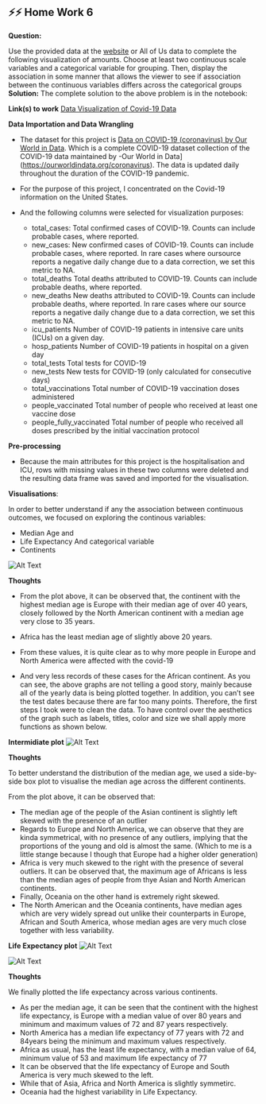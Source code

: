 ## ⚡⚡ Home Work 6
**Question:**

 Use the provided data at the [website](https://ourworldindata.org/coronavirus/country/united-states?country=~USA) or All of Us data to complete the following visualization of amounts. Choose at least two continuous scale variables and a categorical variable for grouping. Then,  display the association in some manner that allows the viewer to see if association between the continuous variables differs across the categorical groups
 **Solution:**
 The complete solution to the above problem is in the notebook:
 
 **Link(s) to work** [Data Visualization of Covid-19 Data]() 
 
 **Data Importation and Data Wrangling**

- The dataset for this project is [Data on COVID-19 (coronavirus) by Our World in Data](https://github.com/owid/covid-19-data/tree/master/public/data). Which is a  complete COVID-19 dataset collection of the COVID-19 data maintained by -Our World in Data](https://ourworldindata.org/coronavirus). The data is updated daily throughout the duration of the COVID-19 pandemic.

- For the purpose of this project, I concentrated on the Covid-19 information on the United States.

- And the following columns were selected for visualization purposes:
    - total_cases:	Total confirmed cases of COVID-19. Counts can include probable cases, where reported.
    - new_cases:	New confirmed cases of COVID-19. Counts can include probable cases, where reported. In rare cases where oursource reports a negative daily change due to a data correction, we set this metric to NA.
    - total_deaths	Total deaths attributed to COVID-19. Counts can include probable deaths, where reported.
    - new_deaths	New deaths attributed to COVID-19. Counts can include probable deaths, where reported. In rare cases where our source reports a negative daily change due to a data correction, we set this metric to NA.
    - icu_patients	Number of COVID-19 patients in intensive care units (ICUs) on a given day.
    - hosp_patients	Number of COVID-19 patients in hospital on a given day
    - total_tests	Total tests for COVID-19
    - new_tests	New tests for COVID-19 (only calculated for consecutive days)
    - total_vaccinations	Total number of COVID-19 vaccination doses administered
    - people_vaccinated	Total number of people who received at least one vaccine dose
    - people_fully_vaccinated	Total number of people who received all doses prescribed by the initial vaccination protocol
    

**Pre-processing**
- Because the main attributes for this project is the hospitalisation and ICU, rows with missing values in these two columns were deleted and the resulting data frame was saved and imported for the visualisation.


**Visualisations**: 

In order to better understand if any the association between continuous outcomes, we focused on exploring the continous variables:
 - Median Age and 
 - Life Expectancy
 And categorical variable
 - Continents


![Alt Text](https://github.com/SirMore/Data-Visualization/blob/main/Home_Work_6/Main/figures/conti.png)



**Thoughts**

- From the plot above, it can be observed that, the continent with the highest median age is Europe with their median age of over 40 years, closely followed by the North American continent with a median age very close to 35 years.

- Africa has the least median age of slightly above 20 years.

- From these values, it is quite clear as to why more people in Europe and North America were affected with the covid-19
- And very less records of these cases for the African continent.
As you can see, the above graphs are not telling a good story, mainly because all of the yearly data is being plotted together. In addition, you can’t see the test dates because there are far too many points. Therefore, the first steps I took were to clean the data.
To have control over the aesthetics of the graph such as labels, titles, color and size we shall apply more functions as shown below.




**Intermidiate plot**
![Alt Text](https://github.com/SirMore/Data-Visualization/blob/main/Home_Work_6/Main/figures/expectancy.png)



**Thoughts**

To better understand the distribution of the median age, we used a side-by-side box plot to visualise the median age across the different continents.

From the plot above, it can be observed that:
- The median age of the people of the Asian continent is slightly left skewed with the presence of an outlier
- Regards to Europe and North America, we can observe that they are kinda symmetrical, with no presence of any outliers, implying that the proportions of the young and old is almost the same. (Which to me is a little stange because I though that Europe had a higher older generation)
- Africa is very much skewed to the right with the presence of several outliers. It can be observed that, the maximum age of Africans is less than the median ages of people from thye Asian and North American continents.
- Finally, Oceania on the other hand is extremely right skewed.
- The North American and the Oceania continents, have median ages which are very widely spread out unlike their counterparts in Europe, African and South America, whose median ages are very much close together with less variability.


**Life Expectancy plot**
![Alt Text](https://github.com/SirMore/Data-Visualization/blob/main/Home_Work_6/Main/figures/LIFE.png)

![Alt Text](https://github.com/SirMore/Data-Visualization/blob/main/Home_Work_6/Main/figures/LIFE2.png)

**Thoughts**

We finally plotted the life expectancy across various continents.
- As per the median age, it can be seen that the continent with the highest life expectancy, is Europe with a median value of over 80 years and minimum and maximum values of 72 and 87 years respectively.
- North America has a median life expectancy of 77 years with 72 and 84years being the minimum and maximum values respectively.
- Africa as usual, has the least life expectancy, with a median value of 64, minimum value of 53 and maximum life expectancy of 77
- It can be observed that the life expectancy of Europe and South America is very much skewed to the left.
- While that of Asia, Africa and North America is slightly symmetirc.
- Oceania had the highest variability in Life Expectancy.



